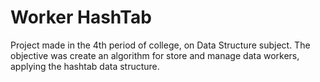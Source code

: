 # Worker HashTab
Project made in the 4th period of college, on Data Structure subject. The objective was create an algorithm for store and manage data workers, applying the hashtab data structure.
